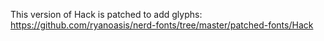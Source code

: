 This version of Hack is patched to add glyphs: https://github.com/ryanoasis/nerd-fonts/tree/master/patched-fonts/Hack
